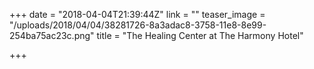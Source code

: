 +++
date = "2018-04-04T21:39:44Z"
link = ""
teaser_image = "/uploads/2018/04/04/38281726-8a3adac8-3758-11e8-8e99-254ba75ac23c.png"
title = "The Healing Center at The Harmony Hotel"

+++
